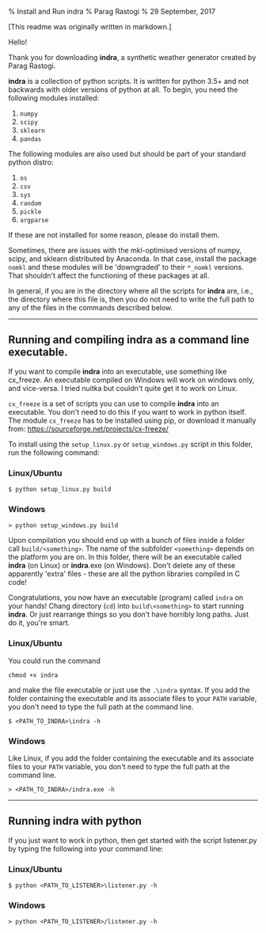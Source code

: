 % Install and Run indra
% Parag Rastogi
% 29 September, 2017

[This readme was originally written in markdown.]

Hello!

Thank you for downloading **indra**, a synthetic weather generator created by Parag Rastogi.

**indra** is a collection of python scripts. It is written for python 3.5+ and not backwards with older versions of python at all. To begin, you need the following modules installed:

1. `numpy`
2. `scipy`
3. `sklearn`
4. `pandas`

The following modules are also used but should be part of your standard python distro:

1. `os`
2. `csv`
3. `sys`
4. `random`
5. `pickle`
6. `argparse`

If these are not installed for some reason, please do install them.

Sometimes, there are issues with the mkl-optimised versions of numpy, scipy, and sklearn distributed by Anaconda. In that case, install the package `nomkl` and these modules will be 'downgraded' to their `*_nomkl` versions. That shouldn't affect the functioning of these packages at all.

In general, if you are in the directory where all the scripts for **indra** are, i.e., the directory where this file is, then you do not need to write the full path to any of the files in the commands described below.

--------------------

## Running and compiling indra as a command line executable.

If you want to compile **indra** into an executable, use something like cx_freeze. An executable compiled on Windows will work on windows only, and vice-versa. I tried nuitka but couldn't quite get it to work on Linux.

`cx_freeze` is a set of scripts you can use to compile **indra** into an executable. You don't need to do this if you want to work in python itself. The module `cx_freeze` has to be installed using pip, or download it manually from: https://sourceforge.net/projects/cx-freeze/

To install using the `setup_linux.py` or `setup_windows.py` script in this folder, run the following command:

### Linux/Ubuntu

    $ python setup_linux.py build

### Windows

    > python setup_windows.py build

Upon compilation you should end up with a bunch of files inside a folder call `build/<something>`. The name of the subfolder `<something>` depends on the platform you are on. In this folder, there will be an executable called **indra** (on Linux) or **indra**.exe (on Windows). Don't delete any of these apparently 'extra' files - these are all the python libraries compiled in C code!

Congratulations, you now have an executable (program) called `indra` on your hands! Chang directory (`cd`) into `build\<something>` to start running **indra**. Or just rearrange things so you don't have horribly long paths. Just do it, you're smart.

### Linux/Ubuntu

You could run the command

    chmod +x indra

and make the file executable or just use the `.\indra` syntax. If you add the folder containing the executable and its associate files to your `PATH` variable, you don't need to type the full path at the command line.

    $ <PATH_TO_INDRA>\indra -h

### Windows

Like Linux, if you add the folder containing the executable and its associate files to your `PATH` variable, you don't need to type the full path at the command line.

    > <PATH_TO_INDRA>/indra.exe -h



--------------------

## Running indra with python

If you just want to work in python, then get started with the script listener.py by typing the following into your command line:

### Linux/Ubuntu

    $ python <PATH_TO_LISTENER>\listener.py -h

### Windows

    > python <PATH_TO_LISTENER>/listener.py -h


